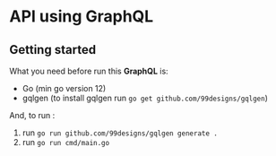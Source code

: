 # API using GraphQL

## Getting started

What you need before run this **GraphQL** is:
- Go (min go version 12)
- gqlgen (to install gqlgen run `go get github.com/99designs/gqlgen`)

And, to run :

1. run `go run github.com/99designs/gqlgen generate .`
2. run `go run cmd/main.go`